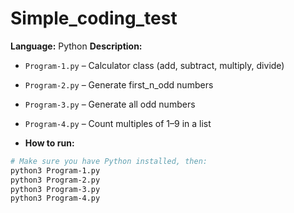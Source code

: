 # Simple_coding_test

**Language:** Python
**Description:**  
- `Program‑1.py` – Calculator class (add, subtract, multiply, divide)  
- `Program‑2.py` – Generate first_n_odd numbers  
- `Program‑3.py` – Generate all odd numbers   
- `Program‑4.py` – Count multiples of 1–9 in a list

- **How to run:**  
```bash
# Make sure you have Python installed, then:
python3 Program‑1.py
python3 Program‑2.py
python3 Program‑3.py
python3 Program‑4.py

